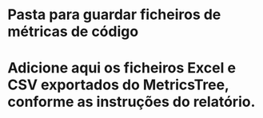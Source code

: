 # Pasta para guardar ficheiros de métricas de código
# Adicione aqui os ficheiros Excel e CSV exportados do MetricsTree, conforme as instruções do relatório.

